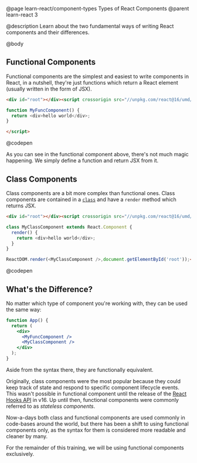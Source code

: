 @page learn-react/component-types Types of React Components
@parent learn-react 3

@description Learn about the two fundamental ways of writing React components and their differences.

@body

## Functional Components

Functional components are the simplest and easiest to write components in React, in a nutshell, they're just functions which return a React element (usually written in the form of JSX).

```html
<div id="root"></div><script crossorigin src="//unpkg.com/react@16/umd/react.development.js"></script><script crossorigin src="//unpkg.com/react-dom@16/umd/react-dom.development.js"></script><script type="jsx">ReactDOM.render(<MyFuncComponent />,document.getElementById('root'));

function MyFuncComponent() {
  return <div>hello world</div>;
}

</script>
```
@codepen

As you can see in the functional component above, there's not much magic happening. We simply define a function and return JSX from it.

## Class Components

Class components are a bit more complex than functional ones. Class components are contained in a [`class`](https://developer.mozilla.org/en-US/docs/Web/JavaScript/Reference/Classes) and have a `render` method which returns JSX.

```html title="React has two types of components" subtitle="Class components"
<div id="root"></div><script crossorigin src="//unpkg.com/react@16/umd/react.development.js"></script><script crossorigin src="//unpkg.com/react-dom@16/umd/react-dom.development.js"></script><script type="jsx">

class MyClassComponent extends React.Component {
  render() {
    return <div>hello world</div>;
  }
}

ReactDOM.render(<MyClassComponent />,document.getElementById('root'));</script>
```
@codepen

## What's the Difference?

No matter which type of component you're working with, they can be used the same way:

```jsx title="Both types of components are rendered the same way"
function App() {
  return (
    <div>
      <MyFuncComponent />
      <MyClassComponent />
    </div>
  );
}
```

Aside from the syntax there, they are functionally equivalent.

Originally, class components were the most popular because they could keep track of state and respond to specific component lifecycle events. This wasn't possible in functional component until the release of the [React Hooks API](https://reactjs.org/docs/hooks-reference.html) in v16. Up until then, functional components were commonly referred to as *stateless components*.

Now-a-days both class and functional components are used commonly in code-bases around the world, but there has been a shift to using functional components only, as the syntax for them is considered more readable and cleaner by many.

For the remainder of this training, we will be using functional components exclusively.